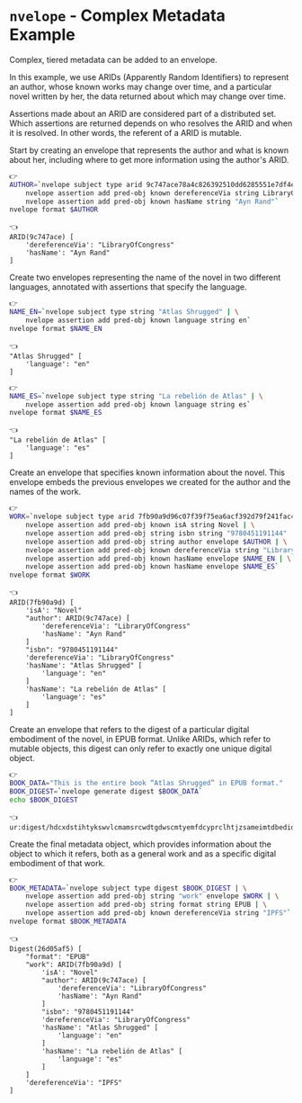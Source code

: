 # `nvelope` - Complex Metadata Example

Complex, tiered metadata can be added to an envelope.

In this example, we use ARIDs (Apparently Random Identifiers) to represent an author, whose known works may change over time, and a particular novel written by her, the data returned about which may change over time.

Assertions made about an ARID are considered part of a distributed set. Which assertions are returned depends on who resolves the ARID and when it is resolved. In other words, the referent of a ARID is mutable.

Start by creating an envelope that represents the author and what is known about her, including where to get more information using the author's ARID.

```bash
👉
AUTHOR=`nvelope subject type arid 9c747ace78a4c826392510dd6285551e7df4e5164729a1b36198e56e017666c8 | \
    nvelope assertion add pred-obj known dereferenceVia string LibraryOfCongress | \
    nvelope assertion add pred-obj known hasName string "Ayn Rand"`
nvelope format $AUTHOR
```

```
👈
ARID(9c747ace) [
    'dereferenceVia': "LibraryOfCongress"
    'hasName': "Ayn Rand"
]
```

Create two envelopes representing the name of the novel in two different languages, annotated with assertions that specify the language.

```bash
👉
NAME_EN=`nvelope subject type string "Atlas Shrugged" | \
    nvelope assertion add pred-obj known language string en`
nvelope format $NAME_EN
```

```
👈
"Atlas Shrugged" [
    'language': "en"
]
```

```bash
👉
NAME_ES=`nvelope subject type string "La rebelión de Atlas" | \
    nvelope assertion add pred-obj known language string es`
nvelope format $NAME_ES
```

```
👈
"La rebelión de Atlas" [
    'language': "es"
]
```

Create an envelope that specifies known information about the novel. This envelope embeds the previous envelopes we created for the author and the names of the work.

```bash
👉
WORK=`nvelope subject type arid 7fb90a9d96c07f39f75ea6acf392d79f241fac4ec0be2120f7c82489711e3e80 | \
    nvelope assertion add pred-obj known isA string Novel | \
    nvelope assertion add pred-obj string isbn string "9780451191144" | \
    nvelope assertion add pred-obj string author envelope $AUTHOR | \
    nvelope assertion add pred-obj known dereferenceVia string "LibraryOfCongress" | \
    nvelope assertion add pred-obj known hasName envelope $NAME_EN | \
    nvelope assertion add pred-obj known hasName envelope $NAME_ES`
nvelope format $WORK
```

```
👈
ARID(7fb90a9d) [
    'isA': "Novel"
    "author": ARID(9c747ace) [
        'dereferenceVia': "LibraryOfCongress"
        'hasName': "Ayn Rand"
    ]
    "isbn": "9780451191144"
    'dereferenceVia': "LibraryOfCongress"
    'hasName': "Atlas Shrugged" [
        'language': "en"
    ]
    'hasName': "La rebelión de Atlas" [
        'language': "es"
    ]
]
```

Create an envelope that refers to the digest of a particular digital embodiment of the novel, in EPUB format. Unlike ARIDs, which refer to mutable objects, this digest can only refer to exactly one unique digital object.

```bash
👉
BOOK_DATA="This is the entire book “Atlas Shrugged” in EPUB format."
BOOK_DIGEST=`nvelope generate digest $BOOK_DATA`
echo $BOOK_DIGEST
```

```
👈
ur:digest/hdcxdstihtykswvlcmamsrcwdtgdwscmtyemfdcyprclhtjzsameimtdbedidspkmuvtgdwzplwn
```

Create the final metadata object, which provides information about the object to which it refers, both as a general work and as a specific digital embodiment of that work.

```bash
👉
BOOK_METADATA=`nvelope subject type digest $BOOK_DIGEST | \
    nvelope assertion add pred-obj string "work" envelope $WORK | \
    nvelope assertion add pred-obj string format string EPUB | \
    nvelope assertion add pred-obj known dereferenceVia string "IPFS"`
nvelope format $BOOK_METADATA
```

```
👈
Digest(26d05af5) [
    "format": "EPUB"
    "work": ARID(7fb90a9d) [
        'isA': "Novel"
        "author": ARID(9c747ace) [
            'dereferenceVia': "LibraryOfCongress"
            'hasName': "Ayn Rand"
        ]
        "isbn": "9780451191144"
        'dereferenceVia': "LibraryOfCongress"
        'hasName': "Atlas Shrugged" [
            'language': "en"
        ]
        'hasName': "La rebelión de Atlas" [
            'language': "es"
        ]
    ]
    'dereferenceVia': "IPFS"
]
```

